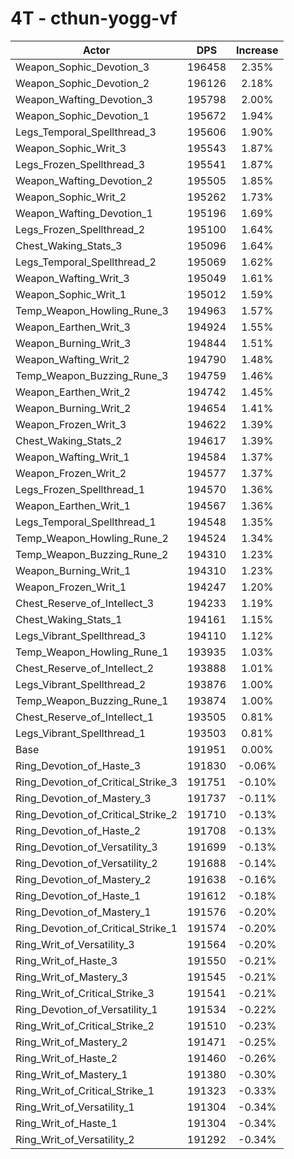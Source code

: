 # 4T - cthun-yogg-vf
| Actor | DPS | Increase |
|---|:---:|:---:|
|Weapon_Sophic_Devotion_3|196458|2.35%|
|Weapon_Sophic_Devotion_2|196126|2.18%|
|Weapon_Wafting_Devotion_3|195798|2.00%|
|Weapon_Sophic_Devotion_1|195672|1.94%|
|Legs_Temporal_Spellthread_3|195606|1.90%|
|Weapon_Sophic_Writ_3|195543|1.87%|
|Legs_Frozen_Spellthread_3|195541|1.87%|
|Weapon_Wafting_Devotion_2|195505|1.85%|
|Weapon_Sophic_Writ_2|195262|1.73%|
|Weapon_Wafting_Devotion_1|195196|1.69%|
|Legs_Frozen_Spellthread_2|195100|1.64%|
|Chest_Waking_Stats_3|195096|1.64%|
|Legs_Temporal_Spellthread_2|195069|1.62%|
|Weapon_Wafting_Writ_3|195049|1.61%|
|Weapon_Sophic_Writ_1|195012|1.59%|
|Temp_Weapon_Howling_Rune_3|194963|1.57%|
|Weapon_Earthen_Writ_3|194924|1.55%|
|Weapon_Burning_Writ_3|194844|1.51%|
|Weapon_Wafting_Writ_2|194790|1.48%|
|Temp_Weapon_Buzzing_Rune_3|194759|1.46%|
|Weapon_Earthen_Writ_2|194742|1.45%|
|Weapon_Burning_Writ_2|194654|1.41%|
|Weapon_Frozen_Writ_3|194622|1.39%|
|Chest_Waking_Stats_2|194617|1.39%|
|Weapon_Wafting_Writ_1|194584|1.37%|
|Weapon_Frozen_Writ_2|194577|1.37%|
|Legs_Frozen_Spellthread_1|194570|1.36%|
|Weapon_Earthen_Writ_1|194567|1.36%|
|Legs_Temporal_Spellthread_1|194548|1.35%|
|Temp_Weapon_Howling_Rune_2|194524|1.34%|
|Temp_Weapon_Buzzing_Rune_2|194310|1.23%|
|Weapon_Burning_Writ_1|194310|1.23%|
|Weapon_Frozen_Writ_1|194247|1.20%|
|Chest_Reserve_of_Intellect_3|194233|1.19%|
|Chest_Waking_Stats_1|194161|1.15%|
|Legs_Vibrant_Spellthread_3|194110|1.12%|
|Temp_Weapon_Howling_Rune_1|193935|1.03%|
|Chest_Reserve_of_Intellect_2|193888|1.01%|
|Legs_Vibrant_Spellthread_2|193876|1.00%|
|Temp_Weapon_Buzzing_Rune_1|193874|1.00%|
|Chest_Reserve_of_Intellect_1|193505|0.81%|
|Legs_Vibrant_Spellthread_1|193503|0.81%|
|Base|191951|0.00%|
|Ring_Devotion_of_Haste_3|191830|-0.06%|
|Ring_Devotion_of_Critical_Strike_3|191751|-0.10%|
|Ring_Devotion_of_Mastery_3|191737|-0.11%|
|Ring_Devotion_of_Critical_Strike_2|191710|-0.13%|
|Ring_Devotion_of_Haste_2|191708|-0.13%|
|Ring_Devotion_of_Versatility_3|191699|-0.13%|
|Ring_Devotion_of_Versatility_2|191688|-0.14%|
|Ring_Devotion_of_Mastery_2|191638|-0.16%|
|Ring_Devotion_of_Haste_1|191612|-0.18%|
|Ring_Devotion_of_Mastery_1|191576|-0.20%|
|Ring_Devotion_of_Critical_Strike_1|191574|-0.20%|
|Ring_Writ_of_Versatility_3|191564|-0.20%|
|Ring_Writ_of_Haste_3|191550|-0.21%|
|Ring_Writ_of_Mastery_3|191545|-0.21%|
|Ring_Writ_of_Critical_Strike_3|191541|-0.21%|
|Ring_Devotion_of_Versatility_1|191534|-0.22%|
|Ring_Writ_of_Critical_Strike_2|191510|-0.23%|
|Ring_Writ_of_Mastery_2|191471|-0.25%|
|Ring_Writ_of_Haste_2|191460|-0.26%|
|Ring_Writ_of_Mastery_1|191380|-0.30%|
|Ring_Writ_of_Critical_Strike_1|191323|-0.33%|
|Ring_Writ_of_Versatility_1|191304|-0.34%|
|Ring_Writ_of_Haste_1|191304|-0.34%|
|Ring_Writ_of_Versatility_2|191292|-0.34%|
